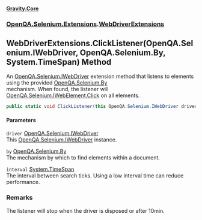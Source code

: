 #### [Gravity.Core](./index.md 'index')
### [OpenQA.Selenium.Extensions](./OpenQA-Selenium-Extensions.md 'OpenQA.Selenium.Extensions').[WebDriverExtensions](./OpenQA-Selenium-Extensions-WebDriverExtensions.md 'OpenQA.Selenium.Extensions.WebDriverExtensions')
## WebDriverExtensions.ClickListener(OpenQA.Selenium.IWebDriver, OpenQA.Selenium.By, System.TimeSpan) Method
An [OpenQA.Selenium.IWebDriver](https://docs.microsoft.com/en-us/dotnet/api/OpenQA.Selenium.IWebDriver 'OpenQA.Selenium.IWebDriver') extension method that listens to elements using the provided [OpenQA.Selenium.By](https://docs.microsoft.com/en-us/dotnet/api/OpenQA.Selenium.By 'OpenQA.Selenium.By')  
mechanism. When found, the listener will [OpenQA.Selenium.IWebElement.Click](https://docs.microsoft.com/en-us/dotnet/api/OpenQA.Selenium.IWebElement.Click 'OpenQA.Selenium.IWebElement.Click') on all elements.  
```csharp
public static void ClickListener(this OpenQA.Selenium.IWebDriver driver, OpenQA.Selenium.By by, System.TimeSpan interval);
```
#### Parameters
<a name='OpenQA-Selenium-Extensions-WebDriverExtensions-ClickListener(OpenQA-Selenium-IWebDriver_OpenQA-Selenium-By_System-TimeSpan)-driver'></a>
`driver` [OpenQA.Selenium.IWebDriver](https://docs.microsoft.com/en-us/dotnet/api/OpenQA.Selenium.IWebDriver 'OpenQA.Selenium.IWebDriver')  
This [OpenQA.Selenium.IWebDriver](https://docs.microsoft.com/en-us/dotnet/api/OpenQA.Selenium.IWebDriver 'OpenQA.Selenium.IWebDriver') instance.  
  
<a name='OpenQA-Selenium-Extensions-WebDriverExtensions-ClickListener(OpenQA-Selenium-IWebDriver_OpenQA-Selenium-By_System-TimeSpan)-by'></a>
`by` [OpenQA.Selenium.By](https://docs.microsoft.com/en-us/dotnet/api/OpenQA.Selenium.By 'OpenQA.Selenium.By')  
The mechanism by which to find elements within a document.  
  
<a name='OpenQA-Selenium-Extensions-WebDriverExtensions-ClickListener(OpenQA-Selenium-IWebDriver_OpenQA-Selenium-By_System-TimeSpan)-interval'></a>
`interval` [System.TimeSpan](https://docs.microsoft.com/en-us/dotnet/api/System.TimeSpan 'System.TimeSpan')  
The interval between search ticks. Using a low interval time can reduce performance.  
  
### Remarks
The listener will stop when the driver is disposed or after 10min.  
